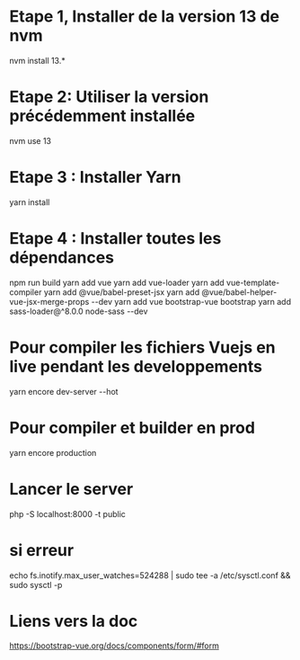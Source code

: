 
# Etape 1, Installer de la version 13 de nvm
nvm install 13.*

# Etape 2: Utiliser la version précédemment installée
nvm use 13

# Etape 3 : Installer Yarn
yarn install

# Etape 4 : Installer toutes les dépendances
npm run build
yarn add vue
yarn add vue-loader
yarn add vue-template-compiler
yarn add @vue/babel-preset-jsx 
yarn add @vue/babel-helper-vue-jsx-merge-props --dev
yarn add vue bootstrap-vue bootstrap
yarn add sass-loader@^8.0.0 node-sass --dev

# Pour compiler les fichiers Vuejs en live pendant les developpements
yarn encore dev-server --hot

# Pour compiler et builder en prod
yarn encore production

# Lancer le server
php -S localhost:8000 -t public

# si erreur 
echo fs.inotify.max_user_watches=524288 | sudo tee -a /etc/sysctl.conf && sudo sysctl -p


# Liens vers la doc
https://bootstrap-vue.org/docs/components/form/#form